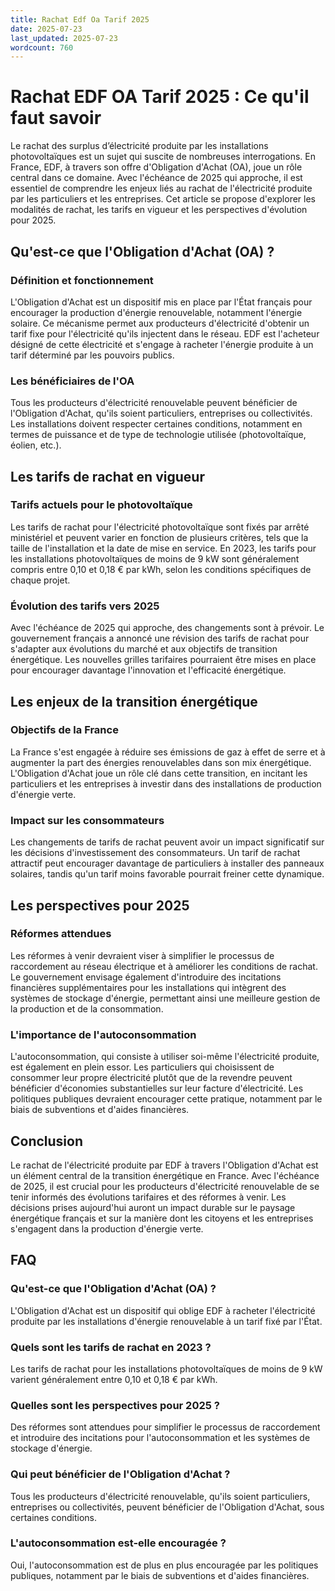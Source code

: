 ```yaml
---
title: Rachat Edf Oa Tarif 2025
date: 2025-07-23
last_updated: 2025-07-23
wordcount: 760
---
```


# Rachat EDF OA Tarif 2025 : Ce qu'il faut savoir

Le rachat des surplus d’électricité produite par les installations photovoltaïques est un sujet qui suscite de nombreuses interrogations. En France, EDF, à travers son offre d'Obligation d'Achat (OA), joue un rôle central dans ce domaine. Avec l'échéance de 2025 qui approche, il est essentiel de comprendre les enjeux liés au rachat de l'électricité produite par les particuliers et les entreprises. Cet article se propose d'explorer les modalités de rachat, les tarifs en vigueur et les perspectives d'évolution pour 2025.

## Qu'est-ce que l'Obligation d'Achat (OA) ?

### Définition et fonctionnement

L'Obligation d'Achat est un dispositif mis en place par l'État français pour encourager la production d'énergie renouvelable, notamment l'énergie solaire. Ce mécanisme permet aux producteurs d'électricité d'obtenir un tarif fixe pour l'électricité qu'ils injectent dans le réseau. EDF est l'acheteur désigné de cette électricité et s'engage à racheter l'énergie produite à un tarif déterminé par les pouvoirs publics.

### Les bénéficiaires de l'OA

Tous les producteurs d'électricité renouvelable peuvent bénéficier de l'Obligation d'Achat, qu'ils soient particuliers, entreprises ou collectivités. Les installations doivent respecter certaines conditions, notamment en termes de puissance et de type de technologie utilisée (photovoltaïque, éolien, etc.).

## Les tarifs de rachat en vigueur

### Tarifs actuels pour le photovoltaïque

Les tarifs de rachat pour l'électricité photovoltaïque sont fixés par arrêté ministériel et peuvent varier en fonction de plusieurs critères, tels que la taille de l'installation et la date de mise en service. En 2023, les tarifs pour les installations photovoltaïques de moins de 9 kW sont généralement compris entre 0,10 et 0,18 € par kWh, selon les conditions spécifiques de chaque projet.

### Évolution des tarifs vers 2025

Avec l'échéance de 2025 qui approche, des changements sont à prévoir. Le gouvernement français a annoncé une révision des tarifs de rachat pour s'adapter aux évolutions du marché et aux objectifs de transition énergétique. Les nouvelles grilles tarifaires pourraient être mises en place pour encourager davantage l'innovation et l'efficacité énergétique.

## Les enjeux de la transition énergétique

### Objectifs de la France

La France s'est engagée à réduire ses émissions de gaz à effet de serre et à augmenter la part des énergies renouvelables dans son mix énergétique. L'Obligation d'Achat joue un rôle clé dans cette transition, en incitant les particuliers et les entreprises à investir dans des installations de production d'énergie verte.

### Impact sur les consommateurs

Les changements de tarifs de rachat peuvent avoir un impact significatif sur les décisions d'investissement des consommateurs. Un tarif de rachat attractif peut encourager davantage de particuliers à installer des panneaux solaires, tandis qu'un tarif moins favorable pourrait freiner cette dynamique.

## Les perspectives pour 2025

### Réformes attendues

Les réformes à venir devraient viser à simplifier le processus de raccordement au réseau électrique et à améliorer les conditions de rachat. Le gouvernement envisage également d'introduire des incitations financières supplémentaires pour les installations qui intègrent des systèmes de stockage d'énergie, permettant ainsi une meilleure gestion de la production et de la consommation.

### L'importance de l'autoconsommation

L'autoconsommation, qui consiste à utiliser soi-même l'électricité produite, est également en plein essor. Les particuliers qui choisissent de consommer leur propre électricité plutôt que de la revendre peuvent bénéficier d'économies substantielles sur leur facture d'électricité. Les politiques publiques devraient encourager cette pratique, notamment par le biais de subventions et d'aides financières.

## Conclusion

Le rachat de l'électricité produite par EDF à travers l'Obligation d'Achat est un élément central de la transition énergétique en France. Avec l'échéance de 2025, il est crucial pour les producteurs d'électricité renouvelable de se tenir informés des évolutions tarifaires et des réformes à venir. Les décisions prises aujourd'hui auront un impact durable sur le paysage énergétique français et sur la manière dont les citoyens et les entreprises s'engagent dans la production d'énergie verte.

## FAQ

### Qu'est-ce que l'Obligation d'Achat (OA) ?

L'Obligation d'Achat est un dispositif qui oblige EDF à racheter l'électricité produite par les installations d'énergie renouvelable à un tarif fixé par l'État.

### Quels sont les tarifs de rachat en 2023 ?

Les tarifs de rachat pour les installations photovoltaïques de moins de 9 kW varient généralement entre 0,10 et 0,18 € par kWh.

### Quelles sont les perspectives pour 2025 ?

Des réformes sont attendues pour simplifier le processus de raccordement et introduire des incitations pour l'autoconsommation et les systèmes de stockage d'énergie.

### Qui peut bénéficier de l'Obligation d'Achat ?

Tous les producteurs d'électricité renouvelable, qu'ils soient particuliers, entreprises ou collectivités, peuvent bénéficier de l'Obligation d'Achat, sous certaines conditions.

### L'autoconsommation est-elle encouragée ?

Oui, l'autoconsommation est de plus en plus encouragée par les politiques publiques, notamment par le biais de subventions et d'aides financières.